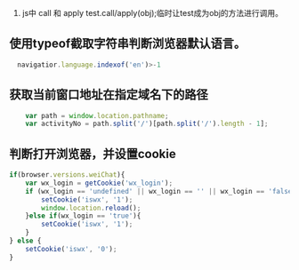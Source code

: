 1. js中 call 和 apply
 test.call/apply(obj);临时让test成为obj的方法进行调用。

## 使用typeof截取字符串判断浏览器默认语言。
````javascript
  navigatior.language.indexof('en')>-1
````

## 获取当前窗口地址在指定域名下的路径
```javascript
	var path = window.location.pathname;
	var activityNo = path.split('/')[path.split('/').length - 1];
```

## 判断打开浏览器，并设置cookie
```javascript
if(browser.versions.weiChat){
	var wx_login = getCookie('wx_login');
	if (wx_login == 'undefined' || wx_login == '' || wx_login == 'false'){
		setCookie('iswx', '1');
		window.location.reload();
	}else if(wx_login == 'true'){
		setCookie('iswx', '1');
	}
} else {
	setCookie('iswx', '0');
}
```
